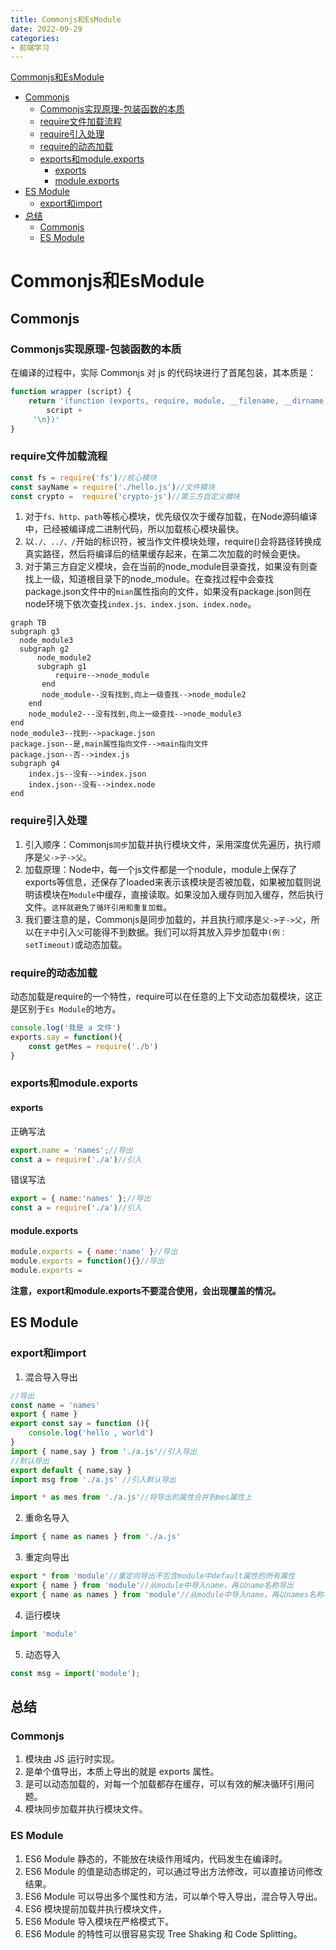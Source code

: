 ```yaml
---
title: Commonjs和EsModule
date: 2022-09-29
categories: 
- 前端学习
---
```


[Commonjs和EsModule](#1)
  - [Commonjs](#2)
    + [Commonjs实现原理-包装函数的本质](#3)
    + [require文件加载流程](#4)
    + [require引入处理](#5)
    + [require的动态加载](#6)
    + [exports和module.exports](#7)
      - [exports](#8)
      - [module.exports](#9)
  - [ES Module](#10)
    + [export和import](#11)
  - [总结](#12)
    + [Commonjs](#13)
    + [ES Module](#14)

<p id=1></p>

# Commonjs和EsModule

<p id=2></p>

## Commonjs

<p id=3></p>

### Commonjs实现原理-包装函数的本质
在编译的过程中，实际 Commonjs 对 js 的代码块进行了首尾包装，其本质是：
```js
function wrapper (script) {
    return '(function (exports, require, module, __filename, __dirname) {' + 
        script +
     '\n})'
}
```

<p id=4></p>

### require文件加载流程
```js
const fs = require('fs')//核心模块
const sayName = require('./hello.js')//文件模块
const crypto =  require('crypto-js')//第三方自定义模块
```
1. 对于`fs、http、path`等核心模块，优先级仅次于缓存加载，在Node源码编译中，已经被编译成二进制代码，所以加载核心模块最快。
2. 以`./、../、/`开始的标识符，被当作文件模块处理，require()会将路径转换成真实路径，然后将编译后的结果缓存起来，在第二次加载的时候会更快。
3. 对于第三方自定义模块，会在当前的node_module目录查找，如果没有则查找上一级，知道根目录下的node_module。在查找过程中会查找package.json文件中的`mian`属性指向的文件，如果没有package.json则在node环境下依次查找`index.js、index.json、index.node`。
```mermaid
graph TB
subgraph g3
  node_module3
  subgraph g2
  	  node_module2
      subgraph g1
          require-->node_module
       end
       node_module--没有找到,向上一级查找-->node_module2 
    end
    node_module2---没有找到,向上一级查找-->node_module3
end
node_module3--找到-->package.json
package.json--是,main属性指向文件-->main指向文件
package.json--否-->index.js
subgraph g4
	index.js--没有-->index.json
	index.json--没有-->index.node
end
```

<p id=5></p>

### require引入处理
1. 引入顺序：Commonjs`同步`加载并执行模块文件，采用深度优先遍历，执行顺序是`父->子->父`。
2. 加载原理：Node中，每一个js文件都是一个nodule，module上保存了exports等信息，还保存了loaded来表示该模块是否被加载，如果被加载则说明该模块在`Module`中缓存，直接读取。如果没加入缓存则加入缓存，然后执行文件。`这样就避免了循环引用和重复加载`。
3. 我们要注意的是，Commonjs是同步加载的，并且执行顺序是`父->子->父`，所以在`子`中引入`父`可能得不到数据。我们可以将其放入异步加载中`(例：setTimeout)`或动态加载。

<p id=6></p>

### require的动态加载
动态加载是require的一个特性，require可以在任意的上下文动态加载模块，这正是区别于`Es Module`的地方。
```js
console.log('我是 a 文件')
exports.say = function(){
    const getMes = require('./b')
}
```

<p id=7></p>

### exports和module.exports

<p id=8></p>

#### exports
正确写法
```js
export.name = 'names';//导出
const a = require('./a')//引入
```
错误写法
```js
export = { name:'names' };//导出
const a = require('./a')//引入
```

<p id=9></p>

#### module.exports
```js
module.exports = { name:'name' }//导出
module.exports = function(){}//导出
module.exports = 
```
**注意，export和module.exports不要混合使用，会出现覆盖的情况。**

<p id=10></p>

## ES Module

<p id=11></p>

### export和import
1. 混合导入导出
```js
//导出
const name = 'names' 
export { name }
export const say = function (){
    console.log('hello , world')
}
import { name,say } from './a.js'//引入导出
//默认导出
export default { name,say }
import msg from './a.js' //引入默认导出

import * as mes from './a.js'//将导出的属性合并到mes属性上
```

2. 重命名导入
```js
import { name as names } from './a.js'
```

3. 重定向导出
```js
export * from 'module'//重定向导出不包含module中default属性的所有属性
export { name } from 'module'//从module中导入name，再以name名称导出
export { name as names } from 'module'//从module中导入name，再以names名称导出
```

4. 运行模块
```js
import 'module'
```

5. 动态导入
```js
const msg = import('module');
```

<p id=12></p>

## 总结

<p id=13></p>

### Commonjs
1. 模块由 JS 运行时实现。
2. 是单个值导出，本质上导出的就是 exports 属性。
3. 是可以动态加载的，对每一个加载都存在缓存，可以有效的解决循环引用问题。
4. 模块同步加载并执行模块文件。

<p id=14></p>

### ES Module
1. ES6 Module 静态的，不能放在块级作用域内，代码发生在编译时。
2. ES6 Module 的值是动态绑定的，可以通过导出方法修改，可以直接访问修改结果。
3. ES6 Module 可以导出多个属性和方法，可以单个导入导出，混合导入导出。
4. ES6 模块提前加载并执行模块文件，
5. ES6 Module 导入模块在严格模式下。
6. ES6 Module 的特性可以很容易实现 Tree Shaking 和 Code Splitting。
